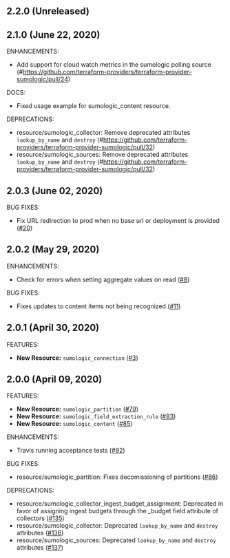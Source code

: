 ## 2.2.0 (Unreleased)
## 2.1.0 (June 22, 2020)

ENHANCEMENTS:
* Add support for cloud watch metrics in the sumologic polling source (#https://github.com/terraform-providers/terraform-provider-sumologic/pull/24)

DOCS:
* Fixed usage example for sumologic_content resource.

DEPRECATIONS:
* resource/sumologic_collector: Remove deprecated attributes `lookup_by_name` and `destroy` (#https://github.com/terraform-providers/terraform-provider-sumologic/pull/32)
* resource/sumologic_sources: Remove deprecated attributes `lookup_by_name` and `destroy` (#https://github.com/terraform-providers/terraform-provider-sumologic/pull/32)


## 2.0.3 (June 02, 2020)

BUG FIXES:

* Fix URL redirection to prod when no base url or deployment is provided ([#20](https://github.com/terraform-providers/terraform-provider-github/issues/20))

## 2.0.2 (May 29, 2020)

ENHANCEMENTS:

* Check for errors when setting aggregate values on read ([#8](https://github.com/terraform-providers/terraform-provider-github/issues/8))

BUG FIXES:

* Fixes updates to content items not being recognized ([#11](https://github.com/terraform-providers/terraform-provider-github/issues/11))

## 2.0.1 (April 30, 2020)

FEATURES:

* **New Resource:** `sumologic_connection` ([#3](https://github.com/terraform-providers/terraform-provider-github/issues/3))

## 2.0.0 (April 09, 2020)

FEATURES:

* **New Resource:** `sumologic_partition` ([#79](https://github.com/terraform-providers/terraform-provider-github/issues/79))
* **New Resource:** `sumologic_field_extraction_rule` ([#83](https://github.com/terraform-providers/terraform-provider-github/issues/83))
* **New Resource:** `sumologic_content` ([#85](https://github.com/terraform-providers/terraform-provider-github/issues/85))

ENHANCEMENTS:

* Travis running acceptance tests ([#92](https://github.com/terraform-providers/terraform-provider-github/issues/92))

BUG FIXES:

* resource/sumologic_partition: Fixes decomissioning of partitions ([#86](https://github.com/terraform-providers/terraform-provider-github/issues/86))

DEPRECATIONS:

* resource/sumologic_collector_ingest_budget_assignment: Deprecated in favor of assigning ingest budgets through the _budget field attribute of collectors ([#135](https://github.com/terraform-providers/terraform-provider-github/issues/135))
* resource/sumologic_collector: Deprecated `lookup_by_name` and `destroy` attributes ([#136](https://github.com/terraform-providers/terraform-provider-github/issues/136))
* resource/sumologic_sources: Deprecated `lookup_by_name` and `destroy` attributes ([#137](https://github.com/terraform-providers/terraform-provider-github/issues/137))

